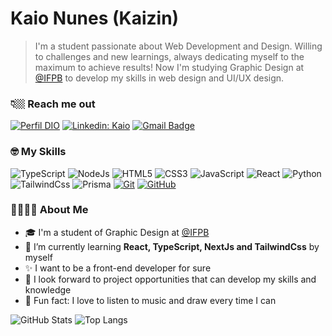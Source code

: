 # Kaio Nunes (Kaizin)
    
> I'm a student passionate about Web Development and Design. Willing to challenges and new learnings, always dedicating myself to the maximum to achieve results! Now I'm studying Graphic Design at [@IFPB](https://github.com/ifpb) to develop my skills in web design and UI/UX design.


### 👇🏼 Reach me out

[![Perfil DIO](https://img.shields.io/badge/-Meu%20Perfil%20na%20DIO-474472?style=for-the-badge)](https://web.dio.me/users/kaizinbr/)
[![Linkedin: Kaio](https://img.shields.io/badge/-kaizin-474472?style=for-the-badge&logo=Linkedin&logoColor=B3BEFF&link=https://www.linkedin.com/in/kaizin/)](https://www.linkedin.com/in/kaizin/)
[![Gmail Badge](https://img.shields.io/badge/-kaiolucas1812@gmail-474472?style=for-the-badge&logo=Gmail&logoColor=fff3b0&link=mailto:kaiolucas1812@gmail)](mailto:kaiolucas1812@gmail)

### 🤓 My Skills

![TypeScript](https://img.shields.io/badge/TypeScript-474472?style=for-the-badge&logo=typescript&logoColor=FFE0B0)
![NodeJs](https://img.shields.io/badge/Node.Js-474472?style=for-the-badge&logo=Nodedotjs&logoColor=B3BEFF)
![HTML5](https://img.shields.io/badge/HTML-474472?style=for-the-badge&logo=html5&logoColor=FFE0B0)
![CSS3](https://img.shields.io/badge/CSS3-474472?style=for-the-badge&logo=css3&logoColor=B3BEFF)
![JavaScript](https://img.shields.io/badge/JavaScript-474472?style=for-the-badge&logo=javascript&logoColor=FFE0B0)
![React](https://img.shields.io/badge/React-474472?style=for-the-badge&logo=React&logoColor=B3BEFF)
![Python](https://img.shields.io/badge/Python-474472?style=for-the-badge&logo=python&logoColor=fff3b0)
![TailwindCss](https://img.shields.io/badge/TailwindCss-474472?style=for-the-badge&logo=TailwindCss&logoColor=B3BEFF)
![Prisma](https://img.shields.io/badge/Prisma-474472?style=for-the-badge&logo=Prisma&logoColor=fff3b0)
[![Git](https://img.shields.io/badge/Git-474472?style=for-the-badge&logo=git&logoColor=B3BEFF)](https://git-scm.com/doc)
[![GitHub](https://img.shields.io/badge/GitHub-474472?style=for-the-badge&logo=github&logoColor=fff3b0)](https://docs.github.com/)

### 🫱🏻‍🫲🏽 About Me

- 🎓 I'm a student of Graphic Design at [@IFPB](https://github.com/ifpb)
- 🌱 I’m currently learning **React, TypeScript, NextJs and TailwindCss** by myself
- ✨ I want to be a front-end developer for sure
- 💼 I look forward to project opportunities that can develop my skills and knowledge
- 🎵 Fun fact: I love to listen to music and draw every time I can


![GitHub Stats](https://github-readme-stats.vercel.app/api?username=kaizinbr&theme=transparent&bg_color=2A2944&border_color=6461A0&show_icons=true&icon_color=9B99C2&title_color=B3BEFF&text_color=FFF)
![Top Langs](https://github-readme-stats-git-masterrstaa-rickstaa.vercel.app/api/top-langs/?username=kaizinbr&bg_color=2A2944&border_color=6461A0&title_color=B3BEFF&text_color=FFF)
